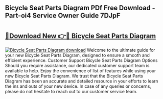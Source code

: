 ## Bicycle Seat Parts Diagram PDf Free Download - Part-oi4 Service Owner Guide 7DJpF

# <h2><a href="http://dfs3nb.blite.top/?on=Bicycle+Seat+Parts+Diagram">🔗Download New 👉🔴 Bicycle Seat Parts Diagram</a></h2>

[![Bicycle Seat Parts Diagram download](https://i.imgur.com/lujVjoI.png)](http://dfs3nb.blite.top/?on=Bicycle+Seat+Parts+Diagram)
Welcome to the ultimate guide for your new Bicycle Seat Parts Diagram, designed to ensure a smooth and efficient experience. Customer Support Bicycle Seat Parts Diagram Options Should you require assistance, our dedicated customer support team is available to help. Enjoy the convenience of list of features while using your new Bicycle Seat Parts Diagram. We trust that the Bicycle Seat Parts Diagram has been an accurate and detailed resource in your efforts to learn the ins and outs of your new device. In case of any queries or concerns, please do not hesitate to reach out to our customer service team.

